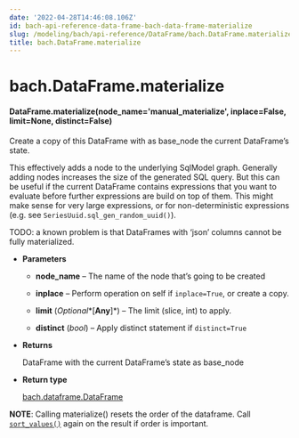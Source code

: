 ```yaml
---
date: '2022-04-28T14:46:08.106Z'
id: bach-api-reference-data-frame-bach-data-frame-materialize
slug: /modeling/bach/api-reference/DataFrame/bach.DataFrame.materialize/
title: bach.DataFrame.materialize
---
```


# bach.DataFrame.materialize


#### DataFrame.materialize(node_name='manual_materialize', inplace=False, limit=None, distinct=False)
Create a copy of this DataFrame with as base_node the current DataFrame’s state.

This effectively adds a node to the underlying SqlModel graph. Generally adding nodes increases
the size of the generated SQL query. But this can be useful if the current DataFrame contains
expressions that you want to evaluate before further expressions are build on top of them. This might
make sense for very large expressions, or for non-deterministic expressions (e.g. see
`SeriesUuid.sql_gen_random_uuid()`).

TODO: a known problem is that DataFrames with ‘json’ columns cannot be fully materialized.


* **Parameters**

    
    * **node_name** – The name of the node that’s going to be created


    * **inplace** – Perform operation on self if `inplace=True`, or create a copy.


    * **limit** (*Optional**[**Any**]*) – The limit (slice, int) to apply.


    * **distinct** (*bool*) – Apply distinct statement if `distinct=True`



* **Returns**

    DataFrame with the current DataFrame’s state as base_node



* **Return type**

    [bach.dataframe.DataFrame](bach.DataFrame/#bach.DataFrame)


**NOTE**: Calling materialize() resets the order of the dataframe. Call [`sort_values()`](bach.DataFrame.sort-values/#bach.DataFrame.sort-values) again on
the result if order is important.

<!-- !! processed by numpydoc !! -->
